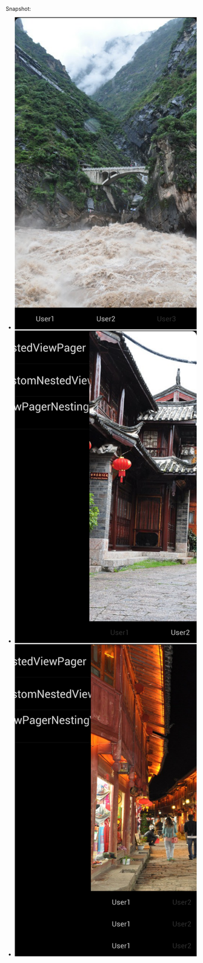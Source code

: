 Snapshot:

+ ![Indexbar with no container](https://raw.githubusercontent.com/liuchonghui/ViewPagerNestedFragmentDemo/master/demo_images/snapshot01.png)
+ ![Indexbar with no container](https://raw.githubusercontent.com/liuchonghui/ViewPagerNestedFragmentDemo/master/demo_images/snapshot02.png)
+ ![Indexbar with no container](https://raw.githubusercontent.com/liuchonghui/ViewPagerNestedFragmentDemo/master/demo_images/snapshot03.png)


 
